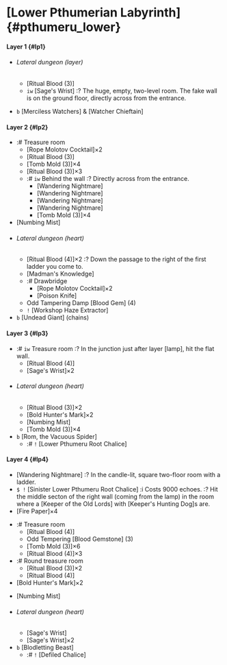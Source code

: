 # [Lower Pthumerian Labyrinth] {#pthumeru_lower}

#### Layer 1 {#lp1}
- ###### Lateral dungeon (layer)
  - [Ritual Blood (3)]
  - `iw` [Sage's Wrist]
    :? The huge, empty, two-level room. The fake wall is on the ground floor, directly across from the entrance.
+ `b` [Merciless Watchers] & [Watcher Chieftain]

#### Layer 2 {#lp2}
+ :# Treasure room
  - [Rope Molotov Cocktail]×2
  - [Ritual Blood (3)]
  - [Tomb Mold (3)]×4
  - [Ritual Blood (3)]×3
  + :# `iw` Behind the wall
    :? Directly across from the entrance.
    - [Wandering Nightmare]
    - [Wandering Nightmare]
    - [Wandering Nightmare]
    - [Wandering Nightmare]
    - [Tomb Mold (3)]×4
+ [Numbing Mist]
+ ###### Lateral dungeon (heart)
  - [Ritual Blood (4)]×2
    :? Down the passage to the right of the first ladder you come to.
  - [Madman's Knowledge]
  - :# Drawbridge
    - [Rope Molotov Cocktail]×2
    - [Poison Knife]
  - Odd Tampering Damp [Blood Gem] (4)
  - `!` [Workshop Haze Extractor]
+ `b` [Undead Giant] (chains)
  
#### Layer 3 {#lp3}
+ :# `iw` Treasure room
  :? In the junction just after layer [lamp], hit the flat wall.
  - [Ritual Blood (4)]
  - [Sage's Wrist]×2
+ ###### Lateral dungeon (heart)
  - [Ritual Blood (3)]×2
  - [Bold Hunter's Mark]×2
  - [Numbing Mist]
  - [Tomb Mold (3)]×4
+ `b` [Rom, the Vacuous Spider]
  - :# `!` [Lower Pthumeru Root Chalice]

#### Layer 4 {#lp4}
- [Wandering Nightmare]
  :? In the candle-lit, square two-floor room with a ladder.
- `$ !` [Sinister Lower Pthumeru Root Chalice]
  :i Costs 9000 echoes.
  :? Hit the middle secton of the right wall (coming from the lamp) in the room where a [Keeper of the Old Lords] with [Keeper's Hunting Dog]s are.
- [Fire Paper]×4
+ :# Treasure room
  - [Ritual Blood (4)]
  - Odd Tempering [Blood Gemstone] (3)
  - [Tomb Mold (3)]×6
  - [Ritual Blood (4)]×3
+ :# Round treasure room
  - [Ritual Blood (3)]×2
  - [Ritual Blood (4)]
+ [Bold Hunter's Mark]×2
- [Numbing Mist]
+ ###### Lateral dungeon (heart)
  - [Sage's Wrist]
  - [Sage's Wrist]×2
+ `b` [Blodletting Beast]
  - :# `!` [Defiled Chalice]